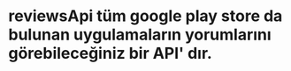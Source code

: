 # reviewsApi tüm google play store da bulunan uygulamaların yorumlarını görebileceğiniz bir API' dır.
